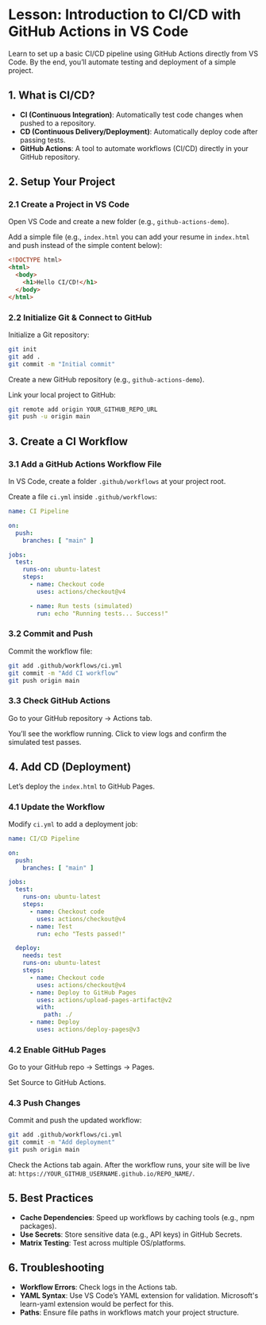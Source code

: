 # Lesson: Introduction to CI/CD with GitHub Actions in VS Code

Learn to set up a basic CI/CD pipeline using GitHub Actions directly from VS Code. By the end, you’ll automate testing and deployment of a simple project.

## 1. What is CI/CD?

- **CI (Continuous Integration)**: Automatically test code changes when pushed to a repository.
- **CD (Continuous Delivery/Deployment)**: Automatically deploy code after passing tests.
- **GitHub Actions**: A tool to automate workflows (CI/CD) directly in your GitHub repository.

## 2. Setup Your Project

### 2.1 Create a Project in VS Code

Open VS Code and create a new folder (e.g., `github-actions-demo`).

Add a simple file (e.g., `index.html` you can add your resume in `index.html` and push instead of the simple content below):

```html
<!DOCTYPE html>
<html>
  <body>
    <h1>Hello CI/CD!</h1>
  </body>
</html>
```

### 2.2 Initialize Git & Connect to GitHub

Initialize a Git repository:

```bash
git init
git add .
git commit -m "Initial commit"
```

Create a new GitHub repository (e.g., `github-actions-demo`).

Link your local project to GitHub:

```bash
git remote add origin YOUR_GITHUB_REPO_URL
git push -u origin main
```

## 3. Create a CI Workflow

### 3.1 Add a GitHub Actions Workflow File

In VS Code, create a folder `.github/workflows` at your project root.

Create a file `ci.yml` inside `.github/workflows`:

```yaml
name: CI Pipeline

on: 
  push:
    branches: [ "main" ]

jobs:
  test:
    runs-on: ubuntu-latest
    steps:
      - name: Checkout code
        uses: actions/checkout@v4

      - name: Run tests (simulated)
        run: echo "Running tests... Success!"
```

### 3.2 Commit and Push

Commit the workflow file:

```bash
git add .github/workflows/ci.yml
git commit -m "Add CI workflow"
git push origin main
```

### 3.3 Check GitHub Actions

Go to your GitHub repository → Actions tab.

You’ll see the workflow running. Click to view logs and confirm the simulated test passes.

## 4. Add CD (Deployment)

Let’s deploy the `index.html` to GitHub Pages.

### 4.1 Update the Workflow

Modify `ci.yml` to add a deployment job:

```yaml
name: CI/CD Pipeline

on:
  push:
    branches: [ "main" ]

jobs:
  test:
    runs-on: ubuntu-latest
    steps:
      - name: Checkout code
        uses: actions/checkout@v4
      - name: Test
        run: echo "Tests passed!"

  deploy:
    needs: test
    runs-on: ubuntu-latest
    steps:
      - name: Checkout code
        uses: actions/checkout@v4
      - name: Deploy to GitHub Pages
        uses: actions/upload-pages-artifact@v2
        with:
          path: ./
      - name: Deploy
        uses: actions/deploy-pages@v3
```

### 4.2 Enable GitHub Pages

Go to your GitHub repo → Settings → Pages.

Set Source to GitHub Actions.

### 4.3 Push Changes

Commit and push the updated workflow:

```bash
git add .github/workflows/ci.yml
git commit -m "Add deployment"
git push origin main
```

Check the Actions tab again. After the workflow runs, your site will be live at:
`https://YOUR_GITHUB_USERNAME.github.io/REPO_NAME/`.

## 5. Best Practices

- **Cache Dependencies**: Speed up workflows by caching tools (e.g., npm packages).
- **Use Secrets**: Store sensitive data (e.g., API keys) in GitHub Secrets.
- **Matrix Testing**: Test across multiple OS/platforms.

## 6. Troubleshooting

- **Workflow Errors**: Check logs in the Actions tab.
- **YAML Syntax**: Use VS Code’s YAML extension for validation. Microsoft's learn-yaml extension would be perfect for this.
- **Paths**: Ensure file paths in workflows match your project structure.
